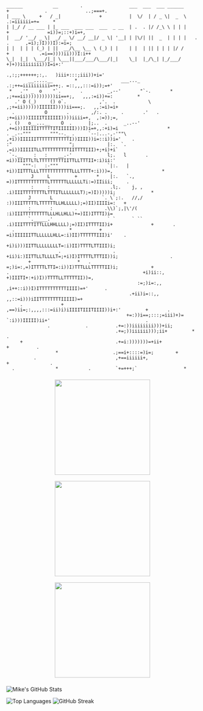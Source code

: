 ```
______           __        .                 ___  ___  ___ ______      +             .              ..;===+.
| ___ \     +   / _|              +          |  \/  | / _ \|  _  \                              .:=iiiiii=+=     *
| |_/ / __ ___ | |_ ___  ___ ___  ___  _ __  | .  . |/ /_\ \ | | |             +              =i))=;::+)i=+,
|  __/ '__/ _ \|  _/ _ \/ __/ __|/ _ \| '__| | |\/| ||  _  | | | |   .              .      ,=i);)I)))I):=i=;
| |  | | | (_) | ||  __/\__ \__ \ (_) | |    | |  | || | | | |/ /           +           .=i==))))ii)))I:i++
\_|  |_|  \___/|_| \___||___/___/\___/|_|    \_|  |_/\_| |_/___/                       +)+))iiiiiiii))I=i+:'
                                                                        .,:;;++++++;:,.   )iii+:::;iii))+i='
        __.....__        *                ___..._                   .:;++=iiiiiiiiii=++;. =::,,,:::=i));=+'
 *   .'" _  o    "`.       .         _,--'       "`-.       *      ,;+==ii)))))))))))ii==+;,   ,,,:=i))+=:         *
   .' O (_)     () o`.            ,'.  .            \           ,;+=ii))))))IIIIII))))ii===;.   ,,:=i)=i+
  .           O       .        ,/:. .     .       .'   .       ;+=ii)))IIIIITIIIIII))))iiii=+,  ,:=));=,
 . ()   o__...__    O  .      |;..  .      _..--'             ,+=i))IIIIIITTTTTITIIIIII)))I)i=+,,:+i)=i                  *
. _.--"""       """--._ .     `--:...-,-'""\                ,+i))IIIIIITTTTTTTTTTTTI))IIII))i=::i))i='    .
:"                     ";            |:.  `.               ,=i))IIIIITLLTTTTTTTTTTIITTTTIII)+;+i)+i`
 `-.__    :   :    __.-'             l;.   l       .       =i))IIITTLTLTTTTTTTTTIITTLLTTTII+:i)ii:'
      """-:   :-"""                  `|:.   |             +i))IITTTLLLTTTTTTTTTTTTLLLTTTT+:i)))=,                  *
         J     L         +       *    |:.   `.,          =))ITTTTTTTTTTTLTTTTTTLLLLLLTi:=)IIiii;     .
         :     :                      .l;.    j, ,      .i)IIITTTTTTTTLTTTITLLLLLLLT);=)I)))))i;             *
        J       L                  `. \`;:.   //,/      :))IIITTTTTLTTTTTTLLHLLLLL);=)II)IIIIi=:   +
        :       :        .          .\\)`;,|\'/(        :i)IIITTTTTTTTTLLLHLLHLL)+=)II)ITTTI)i=
        `._____.'                    ` `      ` ``      .i)IIITTTTITTLLLHHLLLL);=)II)ITTTTII)i+              +       .
  .                    *          +                     =i)IIIIIITTLLLLLLHLL=:i)II)TTTTTTIII)i'    .
                                                       +i)i)))IITTLLLLLLLLT=:i)II)TTTTLTTIII)i;
                   .                   .            +ii)i:)IITTLLTLLLLT=;+i)I)ITTTTLTTTII))i;                   .
        +                 *   .                     =;)i=:,=)ITTTTLTTI=:i))I)TTTLLLTTTTTII)i;            +
.                                                 +i)ii::,    +)IIITI+:+i)I))TTTTLLTTTTTII))=,
                                                :=;)i=:,,   ,i++::i))I)ITTTTTTTTTTIIII)=+'      .
                                             .+ii)i=::,,    ,,::=i)))iIITTTTTTTTIIIII)=+
     .              +                       ,==)ii=;:,,,,:::=ii)i)iIIIITIIITIIII))i+:'         +       .
                                            +=:))i==;:::;=iii)+)=  `:i)))IIIII)ii+'                                   .
               .             .          .+=:))iiiiiiii)))+ii;
                                        .+=;))iiiiii)));ii+         *                                  .
     +                                  .+=i:)))))))=+ii+                   +          .
                  *                    .;==i+::::=)i=;        +
          .                             ,+==iiiiii+,                                       +               .
  .               *           .         `+=+++;`                 *
```

<div align="center" style="display: flex; flex-wrap: wrap; justify-content: center;">
  <img src="manamind-vid.gif" width="250" style="margin: 8px;" />
  <img src="mad-demo.gif" width="250" style="margin: 8px;" />
  <img src="satan-vid.gif" width="250" style="margin: 8px;" />
</div>

![Mike's GitHub Stats](https://github-readme-stats.vercel.app/api?username=Professor-MAD&show_icons=true&theme=radical&count_private=true)

![Top Languages](https://github-readme-stats.vercel.app/api/top-langs/?username=Professor-MAD&layout=compact&theme=radical)
![GitHub Streak](https://github-readme-streak-stats.vercel.app/?user=Professor-MAD&theme=radical)
